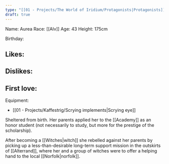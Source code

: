 ```yaml
---
type: "[[01 - Projects/The World of Iridium/Protagonists|Protagonists]]"
draft: true
---
```

Name: Aurea
Race: [[Alv]]
Age: 43
Height: 175cm

Birthday: 

Likes:
- 

Dislikes:
- 

First love:
- 

Equipment:
- [[01 - Projects/Kaffestrig/Scrying implements|Scrying eye]]

Sheltered from birth. Her parents applied her to the [[Academy]] as an honor student (not necessarily to study, but more for the prestige of the scholarship). 

After becoming a [[Witches|witch]] she rebelled against her parents by picking up a less-than-desirable long-term support mission in the outskirts of [[Alterrand]], where her and a group of witches were to offer a helping hand to the local [[Norfolk|norfolk]].
